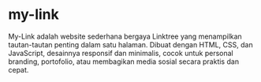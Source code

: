 # my-link
My-Link adalah website sederhana bergaya Linktree yang menampilkan tautan-tautan penting dalam satu halaman. Dibuat dengan HTML, CSS, dan JavaScript, desainnya responsif dan minimalis, cocok untuk personal branding, portofolio, atau membagikan media sosial secara praktis dan cepat.
